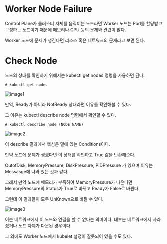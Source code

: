 # Worker Node Failure

Control Plane가 클러스터 자체를 움직이는 노드라면 Worker 노드는 Pod를 할당받고 구성하는 노드이기 때문에 메모리나 CPU 등의 문제와 관련이 많다.

Worker 노드에 문제가 생긴다면 리소스 혹은 네트워크의 문제라고 보면 된다.

# Check Node

노드의 상태를 확인하기 위해서는 kubectl get nodes 명령을 사용하면 된다.

```
# kubectl get nodes
```

![image1]()

만약, Ready가 아니라 NotReady 상태라면 이유를 확인해볼 수 있다.

그 이유는 kubectl describe node 명령에서 확인할 수 있다.

```
# kubectl describe node (NODE NAME)
```

![image2]()

이 describe 결과에서 핵심은 밑에 있는 Conditions이다.

만약 노드에 문제가 생겼다면 이 상태를 확인하고 True 값을 반환해준다.

OutofDisk, MemoryPressure, DiskPressure, PIDPressure 가 있으며 이유는 Messasge에 나와 있는 것과 같다.

그래서 만약 노드에 메모리가 부족하여 MemoryPressure가 나온다면 MemoryPressure의 Status가 True로 바뀌고 Ready가 False로 바뀐다.

그런데 이 결과들이 모두 UnKnown으로 바뀔 수 있다.

![image3]()

이는 네트워크에서 이 노드와 연결을 할 수 없다는 의미이다. 대부분 네트워크에서 사라졌거나 노드 자체가 다운된 경우이다.

그 외에도 Worker 노드에서 kubelet 설정이 잘못되어 있을 수도 있다. 
